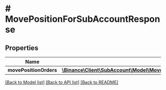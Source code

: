 # # MovePositionForSubAccountResponse

## Properties

Name | Type | Description | Notes
------------ | ------------- | ------------- | -------------
**movePositionOrders** | [**\Binance\Client\SubAccount\Model\MovePositionForSubAccountResponseMovePositionOrdersInner[]**](MovePositionForSubAccountResponseMovePositionOrdersInner.md) |  | [optional]

[[Back to Model list]](../../README.md#models) [[Back to API list]](../../README.md#endpoints) [[Back to README]](../../README.md)
